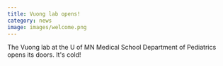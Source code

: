 ```yaml
---
title: Vuong lab opens!
category: news
image: images/welcome.png
---
```


The Vuong lab at the U of MN Medical School Department of Pediatrics opens its doors. It's cold! <i class="far fa-snowflake"></i> <i class="far fa-snowflake"></i>